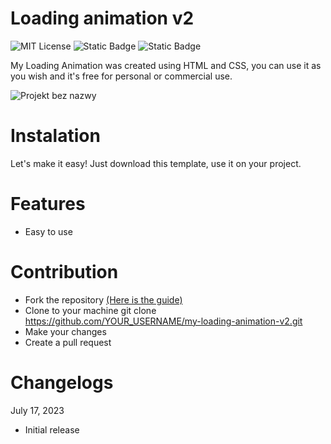 # Loading animation v2

![MIT License](https://img.shields.io/badge/Author-S1mon009-blue.svg) ![Static Badge](https://img.shields.io/badge/HTML-html?logo=html5&labelColor=%23595959&color=%23E34F26)
 ![Static Badge](https://img.shields.io/badge/CSS-js?logo=css3&labelColor=%23595959&color=%231572B6) 

My Loading Animation was created using HTML and CSS, you can use it as you wish and it's free for personal or commercial use.

![Projekt bez nazwy](https://github.com/S1mon009/HTML-CSS-Bootstrap/assets/105738321/b952539e-cc2b-4649-bab2-111003035060)

# Instalation
Let's make it easy! Just download this template, use it on your project.

# Features
- Easy to use

# Contribution
- Fork the repository [(Here is the guide)](https://docs.github.com/en/get-started/quickstart/fork-a-repo)
- Clone to your machine git clone https://github.com/YOUR_USERNAME/my-loading-animation-v2.git
- Make your changes
- Create a pull request

# Changelogs
July 17, 2023
* Initial release
